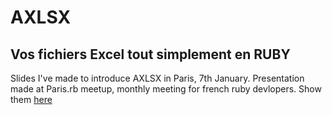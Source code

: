 # AXLSX
## Vos fichiers Excel tout simplement en RUBY

Slides I've made to introduce AXLSX in Paris, 7th January.
Presentation made at Paris.rb meetup, monthly meeting for french ruby devlopers.
Show them [here](http://pimpin.github.com/introducing-AXLSX/#/)